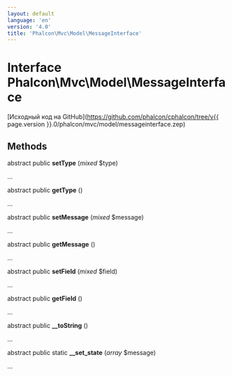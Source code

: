 ```yaml
---
layout: default
language: 'en'
version: '4.0'
title: 'Phalcon\Mvc\Model\MessageInterface'
---
```


# Interface **Phalcon\Mvc\Model\MessageInterface**

[Исходный код на GitHub](https://github.com/phalcon/cphalcon/tree/v{{ page.version }}.0/phalcon/mvc/model/messageinterface.zep)

## Methods

abstract public **setType** (*mixed* $type)

...

abstract public **getType** ()

...

abstract public **setMessage** (*mixed* $message)

...

abstract public **getMessage** ()

...

abstract public **setField** (*mixed* $field)

...

abstract public **getField** ()

...

abstract public **__toString** ()

...

abstract public static **__set_state** (*array* $message)

...